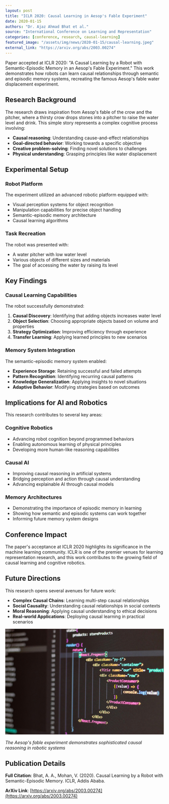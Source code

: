 ```yaml
---
layout: post
title: "ICLR 2020: Causal Learning in Aesop's Fable Experiment"
date: 2020-01-15
authors: "Dr. Ajaz Ahmad Bhat et al."
source: "International Conference on Learning and Representation"
categories: [conference, research, causal-learning]
featured_image: "/assets/img/news/2020-01-15/causal-learning.jpeg"
external_link: "https://arxiv.org/abs/2003.00274"
---
```


Paper accepted at ICLR 2020: "A Causal Learning by a Robot with Semantic-Episodic Memory in an Aesop's Fable Experiment." This work demonstrates how robots can learn causal relationships through semantic and episodic memory systems, recreating the famous Aesop's fable water displacement experiment.

## Research Background

The research draws inspiration from Aesop's fable of the crow and the pitcher, where a thirsty crow drops stones into a pitcher to raise the water level and drink. This simple story represents a complex cognitive process involving:

- **Causal reasoning**: Understanding cause-and-effect relationships
- **Goal-directed behavior**: Working towards a specific objective
- **Creative problem-solving**: Finding novel solutions to challenges
- **Physical understanding**: Grasping principles like water displacement

## Experimental Setup

### Robot Platform
The experiment utilized an advanced robotic platform equipped with:
- Visual perception systems for object recognition
- Manipulation capabilities for precise object handling
- Semantic-episodic memory architecture
- Causal learning algorithms

### Task Recreation
The robot was presented with:
- A water pitcher with low water level
- Various objects of different sizes and materials
- The goal of accessing the water by raising its level

## Key Findings

### Causal Learning Capabilities
The robot successfully demonstrated:

1. **Causal Discovery**: Identifying that adding objects increases water level
2. **Object Selection**: Choosing appropriate objects based on volume and properties
3. **Strategy Optimization**: Improving efficiency through experience
4. **Transfer Learning**: Applying learned principles to new scenarios

### Memory System Integration
The semantic-episodic memory system enabled:

- **Experience Storage**: Retaining successful and failed attempts
- **Pattern Recognition**: Identifying recurring causal patterns
- **Knowledge Generalization**: Applying insights to novel situations
- **Adaptive Behavior**: Modifying strategies based on outcomes

## Implications for AI and Robotics

This research contributes to several key areas:

### Cognitive Robotics
- Advancing robot cognition beyond programmed behaviors
- Enabling autonomous learning of physical principles
- Developing more human-like reasoning capabilities

### Causal AI
- Improving causal reasoning in artificial systems
- Bridging perception and action through causal understanding
- Advancing explainable AI through causal models

### Memory Architectures
- Demonstrating the importance of episodic memory in learning
- Showing how semantic and episodic systems can work together
- Informing future memory system designs

## Conference Impact

The paper's acceptance at ICLR 2020 highlights its significance in the machine learning community. ICLR is one of the premier venues for learning representation research, and this work contributes to the growing field of causal learning and cognitive robotics.

## Future Directions

This research opens several avenues for future work:

- **Complex Causal Chains**: Learning multi-step causal relationships
- **Social Causality**: Understanding causal relationships in social contexts
- **Moral Reasoning**: Applying causal understanding to ethical decisions
- **Real-world Applications**: Deploying causal learning in practical scenarios

![Causal Learning](/assets/img/news/2020-01-15/causal-learning.jpeg)

*The Aesop's fable experiment demonstrates sophisticated causal reasoning in robotic systems*

## Publication Details

**Full Citation**: Bhat, A. A., Mohan, V. (2020). Causal Learning by a Robot with Semantic-Episodic Memory. ICLR, Addis Ababa.

**ArXiv Link**: [https://arxiv.org/abs/2003.00274](https://arxiv.org/abs/2003.00274)